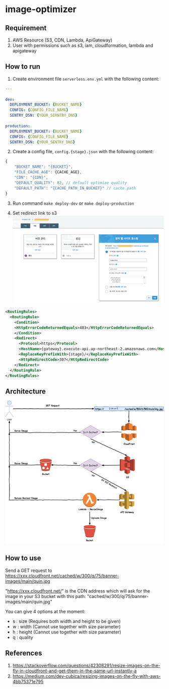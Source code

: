 

# image-optimizer

## Requirement

1. AWS Resource (S3, CDN, Lambda, ApiGateway)
2. User with permissions such as s3, iam, cloudformation, lambda and apigateway

## How to run

1. Create environment file `serverless.env.yml` with the following content:
```yaml
---

dev:
  DEPLOYMENT_BUCKET: {BUCKET_NAME}
  CONFIG: {CONFIG_FILE_NAME} 
  SENTRY_DSN: {YOUR_SERNTRY_DNS}

production:
  DEPLOYMENT_BUCKET: {BUCKET_NAME}
  CONFIG: {CONFIG_FILE_NAME} 
  SENTRY_DSN: {YOUR_SENTRY_DNS} 
```

2. Create a config file, `config.{stage}.json` with the following content:
```javascript
{
    "BUCKET_NAME": "{BUCKET}",
    "FILE_CACHE_AGE": {CACHE_AGE},
    "CDN": "{CDN}",
    "DEFAULT_QUALITY": 82, // default optimize quality
    "DEFAULT_PATH": "{CACHE_PATH_IN_BUCKET}" // cache path
}
```

3. Run command `make deploy-dev` or `make deploy-production`

4. Set redirect link to s3
![set redirect link](docs/images/redirect_link_s3.png)
```xml
<RoutingRules>
  <RoutingRule>
    <Condition>
    <HttpErrorCodeReturnedEquals>403</HttpErrorCodeReturnedEquals>
    </Condition>
    <Redirect>
      <Protocol>https</Protocol>
      <HostName>{gateway}.execute-api.ap-northeast-2.amazonaws.com</HostName>
      <ReplaceKeyPrefixWith>{stage}/</ReplaceKeyPrefixWith>
      <HttpRedirectCode>307</HttpRedirectCode>
    </Redirect>
  </RoutingRule>
</RoutingRules>
```

## Architecture
![alt architecture](docs/images/architecture_current.png)

## How to use
  Send a GET request to https://xxx.cloudfront.net/cached/w/300/q/75/banner-images/main/quin.jpg

  "https://xxx.cloudfront.net/" is the CDN address which will ask for the image in your S3 bucket with this path: "cached/w/300/q/75/banner-images/main/quin.jpg"

  You can give 4 options at the moment:
  - s : size (Requires both width and height to be given)
  - w : width (Cannot use together with size parameter)
  - h : height (Cannot use together with size parameter)
  - q : quality

## References
  1. https://stackoverflow.com/questions/42308291/resize-images-on-the-fly-in-cloudfront-and-get-them-in-the-same-url-instantly-a
  2. https://medium.com/dev-cubica/resizing-images-on-the-fly-with-aws-4bb75371e795

